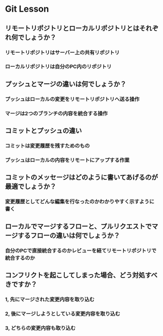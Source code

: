 # Git Lesson

## リモートリポジトリとローカルリポジトリとはそれぞれ何でしょうか？

### リモートリポジトリはサーバー上の共有リポジトリ
### ローカルリポジトリは自分のPC内のリポジトリ

## プッシュとマージの違いは何でしょうか？

### プッシュはローカルの変更をリモートリポジトリへ送る操作
### マージは2つのブランチの内容を統合する操作

## コミットとプッシュの違い

### コミットは変更履歴を残すためのもの
### プッシュはローカルの内容をリモートにアップする作業


## コミットのメッセージはどのように書いてあげるのが最適でしょうか？

### 変更履歴としてどんな編集を行なったのかわかりやすく示すように書く

## ローカルでマージするフローと、プルリクエストでマージするフローの違いは何でしょうか？

### 自分のPCで直接統合するのかレビューを経てリモートリポジトリで統合するのか

## コンフリクトを起こしてしまった場合、どう対処すべきですか？

### 1, 先にマージされた変更内容を取り込む
### 2, 後にマージしようとしている変更内容を取り込む
### 3, どちらの変更内容も取り込む